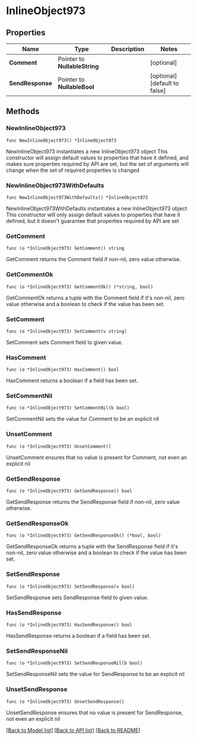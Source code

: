 # InlineObject973

## Properties

Name | Type | Description | Notes
------------ | ------------- | ------------- | -------------
**Comment** | Pointer to **NullableString** |  | [optional] 
**SendResponse** | Pointer to **NullableBool** |  | [optional] [default to false]

## Methods

### NewInlineObject973

`func NewInlineObject973() *InlineObject973`

NewInlineObject973 instantiates a new InlineObject973 object
This constructor will assign default values to properties that have it defined,
and makes sure properties required by API are set, but the set of arguments
will change when the set of required properties is changed

### NewInlineObject973WithDefaults

`func NewInlineObject973WithDefaults() *InlineObject973`

NewInlineObject973WithDefaults instantiates a new InlineObject973 object
This constructor will only assign default values to properties that have it defined,
but it doesn't guarantee that properties required by API are set

### GetComment

`func (o *InlineObject973) GetComment() string`

GetComment returns the Comment field if non-nil, zero value otherwise.

### GetCommentOk

`func (o *InlineObject973) GetCommentOk() (*string, bool)`

GetCommentOk returns a tuple with the Comment field if it's non-nil, zero value otherwise
and a boolean to check if the value has been set.

### SetComment

`func (o *InlineObject973) SetComment(v string)`

SetComment sets Comment field to given value.

### HasComment

`func (o *InlineObject973) HasComment() bool`

HasComment returns a boolean if a field has been set.

### SetCommentNil

`func (o *InlineObject973) SetCommentNil(b bool)`

 SetCommentNil sets the value for Comment to be an explicit nil

### UnsetComment
`func (o *InlineObject973) UnsetComment()`

UnsetComment ensures that no value is present for Comment, not even an explicit nil
### GetSendResponse

`func (o *InlineObject973) GetSendResponse() bool`

GetSendResponse returns the SendResponse field if non-nil, zero value otherwise.

### GetSendResponseOk

`func (o *InlineObject973) GetSendResponseOk() (*bool, bool)`

GetSendResponseOk returns a tuple with the SendResponse field if it's non-nil, zero value otherwise
and a boolean to check if the value has been set.

### SetSendResponse

`func (o *InlineObject973) SetSendResponse(v bool)`

SetSendResponse sets SendResponse field to given value.

### HasSendResponse

`func (o *InlineObject973) HasSendResponse() bool`

HasSendResponse returns a boolean if a field has been set.

### SetSendResponseNil

`func (o *InlineObject973) SetSendResponseNil(b bool)`

 SetSendResponseNil sets the value for SendResponse to be an explicit nil

### UnsetSendResponse
`func (o *InlineObject973) UnsetSendResponse()`

UnsetSendResponse ensures that no value is present for SendResponse, not even an explicit nil

[[Back to Model list]](../README.md#documentation-for-models) [[Back to API list]](../README.md#documentation-for-api-endpoints) [[Back to README]](../README.md)


